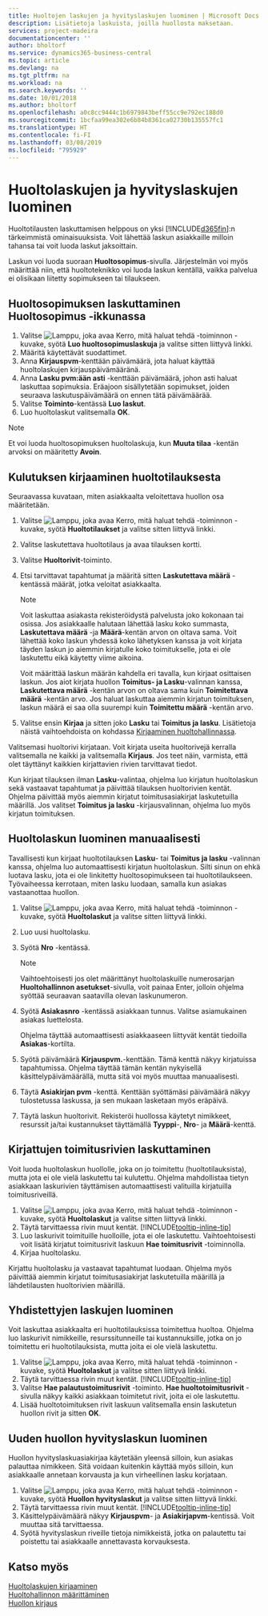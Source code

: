 ```yaml
---
title: Huoltojen laskujen ja hyvityslaskujen luominen | Microsoft Docs
description: Lisätietoja laskuista, joilla huollosta maksetaan.
services: project-madeira
documentationcenter: ''
author: bholtorf
ms.service: dynamics365-business-central
ms.topic: article
ms.devlang: na
ms.tgt_pltfrm: na
ms.workload: na
ms.search.keywords: ''
ms.date: 10/01/2018
ms.author: bholtorf
ms.openlocfilehash: a0c8cc9444c1b6979843beff55cc9e792ec188d0
ms.sourcegitcommit: 1bcfaa99ea302e6b84b8361ca02730b135557fc1
ms.translationtype: HT
ms.contentlocale: fi-FI
ms.lasthandoff: 03/08/2019
ms.locfileid: "795929"
---
```

# <a name="create-service-invoices-or-credit-memos"></a>Huoltolaskujen ja hyvityslaskujen luominen
Huoltotilausten laskuttamisen helppous on yksi [!INCLUDE[d365fin](includes/d365fin_md.md)]:n tärkeimmistä ominaisuuksista. Voit lähettää laskun asiakkaille milloin tahansa tai voit luoda laskut jaksoittain.  
  
Laskun voi luoda suoraan **Huoltosopimus**-sivulla. Järjestelmän voi myös määrittää niin, että huoltoteknikko voi luoda laskun kentällä, vaikka palvelua ei olisikaan liitetty sopimukseen tai tilaukseen.  

## <a name="to-invoice-a-service-contract-from-the-service-contract-page"></a>Huoltosopimuksen laskuttaminen Huoltosopimus -ikkunassa   
1. Valitse ![Lamppu, joka avaa Kerro, mitä haluat tehdä -toiminnon](media/ui-search/search_small.png "Kerro, mitä haluat tehdä") -kuvake, syötä **Luo huoltosopimuslaskuja** ja valitse sitten liittyvä linkki.  
2. Määritä käytettävät suodattimet.  
3. Anna **Kirjauspvm**-kenttään päivämäärä, jota haluat käyttää huoltolaskujen kirjauspäivämääränä.  
4. Anna **Lasku pvm:ään asti** -kenttään päivämäärä, johon asti haluat laskuttaa sopimuksia. Eräajoon sisällytetään sopimukset, joiden seuraava laskutuspäivämäärä on ennen tätä päivämäärää.  
5. Valitse **Toiminto**-kentässä **Luo laskut**.  
6. Luo huoltolaskut valitsemalla **OK**.  
  
  > [!NOTE]  
  >  Et voi luoda huoltosopimuksen huoltolaskuja, kun **Muuta tilaa** -kentän arvoksi on määritetty **Avoin**.  
  
## <a name="to-post-an-invoice-from-a-service-order"></a>Kulutuksen kirjaaminen huoltotilauksesta  
Seuraavassa kuvataan, miten asiakkaalta veloitettava huollon osa määritetään.  

1. Valitse ![Lamppu, joka avaa Kerro, mitä haluat tehdä -toiminnon](media/ui-search/search_small.png "Kerro, mitä haluat tehdä") -kuvake, syötä **Huoltotilaukset** ja valitse sitten liittyvä linkki.  
2. Valitse laskutettava huoltotilaus ja avaa tilauksen kortti.  
3. Valitse **Huoltorivit**-toiminto.  
4. Etsi tarvittavat tapahtumat ja määritä sitten **Laskutettava määrä** -kentässä määrät, jotka veloitat asiakkaalta.  
  
   > [!NOTE]  
   >  Voit laskuttaa asiakasta rekisteröidystä palvelusta joko kokonaan tai osissa. Jos asiakkaalle halutaan lähettää lasku koko summasta, **Laskutettava määrä** -ja **Määrä**-kentän arvon on oltava sama. Voit lähettää koko laskun yhdessä koko lähetyksen kanssa ja voit kirjata täyden laskun jo aiemmin kirjatulle koko toimitukselle, jota ei ole laskutettu eikä käytetty viime aikoina.  
   >   
   >  Voit määrittää laskun määrän kahdella eri tavalla, kun kirjaat osittaisen laskun. Jos aiot kirjata huollon **Toimitus- ja Lasku**-valinnan kanssa, **Laskutettava määrä** -kentän arvon on oltava sama kuin **Toimitettava määrä** -kentän arvo. Jos haluat laskuttaa aiemmin kirjatun toimituksen, laskun määrä ei saa olla suurempi kuin **Toimitettu määrä** -kentän arvo.  
  
5. Valitse ensin **Kirjaa** ja sitten joko **Lasku** tai **Toimitus ja lasku**. Lisätietoja näistä vaihtoehdoista on kohdassa [Kirjaaminen huoltohallinnassa](service-service-posting.md).  
  
 Valitsemasi huoltorivi kirjataan. Voit kirjata useita huoltorivejä kerralla valitsemalla ne kaikki ja valitsemalla **Kirjaus**. Jos teet näin, varmista, että olet täyttänyt kaikkien kirjattavien rivien tarvittavat tiedot.  
  
 Kun kirjaat tilauksen ilman **Lasku**-valintaa, ohjelma luo kirjatun huoltolaskun sekä vastaavat tapahtumat ja päivittää tilauksen huoltorivien kentät. Ohjelma päivittää myös aiemmin kirjatut toimitusasiakirjat laskutetuilla määrillä. Jos valitset **Toimitus ja lasku** -kirjausvalinnan, ohjelma luo myös kirjatun toimituksen.

## <a name="to-create-a-service-invoice-manually"></a>Huoltolaskun luominen manuaalisesti  
Tavallisesti kun kirjaat huoltotilauksen **Lasku**- tai **Toimitus ja lasku** -valinnan kanssa, ohjelma luo automaattisesti kirjatun huoltolaskun. Silti sinun on ehkä luotava lasku, jota ei ole linkitetty huoltosopimukseen tai huoltotilaukseen. Työvaiheessa kerrotaan, miten lasku luodaan, samalla kun asiakas vastaanottaa huollon.  

1. Valitse ![Lamppu, joka avaa Kerro, mitä haluat tehdä -toiminnon](media/ui-search/search_small.png "Kerro, mitä haluat tehdä") -kuvake, syötä **Huoltolaskut** ja valitse sitten liittyvä linkki.  
2. Luo uusi huoltolasku.  
3. Syötä **Nro** -kentässä.  
  
    > [!NOTE]  
    >  Vaihtoehtoisesti jos olet määrittänyt huoltolaskuille numerosarjan **Huoltohallinnon asetukset**-sivulla, voit painaa Enter, jolloin ohjelma syöttää seuraavan saatavilla olevan laskunumeron.  
  
4. Syötä **Asiakasnro** -kentässä asiakkaan tunnus. Valitse asiamukainen asiakas luettelosta.  
  
    Ohjelma täyttää automaattisesti asiakkaaseen liittyvät kentät tiedoilla **Asiakas**-kortilta.  
  
5. Syötä päivämäärä **Kirjauspvm.**-kenttään. Tämä kenttä näkyy kirjatuissa tapahtumissa. Ohjelma täyttää tämän kentän nykyisellä käsittelypäivämäärällä, mutta sitä voi myös muuttaa manuaalisesti.  
6. Täytä **Asiakirjan pvm** -kenttä. Kenttään syöttämäsi päivämäärä näkyy tulostetussa laskussa, ja sen mukaan lasketaan myös eräpäivä.  
7. Täytä laskun huoltorivit. Rekisteröi huollossa käytetyt nimikkeet, resurssit ja/tai kustannukset täyttämällä **Tyyppi**-, **Nro**- ja **Määrä**-kenttä. 

## <a name="to-invoice-posted-shipment-lines"></a>Kirjattujen toimitusrivien laskuttaminen  
Voit luoda huoltolaskun huollolle, joka on jo toimitettu (huoltotilauksista), mutta jota ei ole vielä laskutettu tai kulutettu. Ohjelma mahdollistaa tietyn asiakkaan laskurivien täyttämisen automaattisesti valituilla kirjatuilla toimitusriveillä.  

1. Valitse ![Lamppu, joka avaa Kerro, mitä haluat tehdä -toiminnon](media/ui-search/search_small.png "Kerro, mitä haluat tehdä") -kuvake, syötä **Huoltolaskut** ja valitse sitten liittyvä linkki.  
2. Täytä tarvittaessa rivin muut kentät. [!INCLUDE[tooltip-inline-tip](includes/tooltip-inline-tip_md.md)] 
3. Luo laskurivit toimituille huolloille, jota ei ole laskutettu. Vaihtoehtoisesti voit lisätä kirjatut toimitusrivit laskuun **Hae toimitusrivit** -toiminnolla.  
4. Kirjaa huoltolasku.  
  
 Kirjattu huoltolasku ja vastaavat tapahtumat luodaan. Ohjelma myös päivittää aiemmin kirjatut toimitusasiakirjat laskutetuilla määrillä ja lähdetilausten huoltorivien määrillä.  

## <a name="to-create-a-combined-invoice"></a>Yhdistettyjen laskujen luominen  
Voit laskuttaa asiakkaalta eri huoltotilauksissa toimitettua huoltoa. Ohjelma luo laskurivit nimikkeille, resurssitunneille tai kustannuksille, jotka on jo toimitettu eri huoltotilauksista, mutta joita ei ole vielä laskutettu.  

1. Valitse ![Lamppu, joka avaa Kerro, mitä haluat tehdä -toiminnon](media/ui-search/search_small.png "Kerro, mitä haluat tehdä") -kuvake, syötä **Huoltolaskut** ja valitse sitten liittyvä linkki.  
2. Täytä tarvittaessa rivin muut kentät. [!INCLUDE[tooltip-inline-tip](includes/tooltip-inline-tip_md.md)]  
3. Valitse **Hae palautustoimitusrivit** -toiminto. **Hae huoltotoimitusrivit** -sivulla näkyy kaikki asiakkaan toimitetut rivit, joita ei ole laskutettu.  
4. Lisää huoltotoimituksen rivit laskuun valitsemalla ensin laskutetun huollon rivit ja sitten **OK**.  

## <a name="to-create-a-service-credit-memo"></a>Uuden huollon hyvityslaskun luominen  
Huollon hyvityslaskuasiakirjaa käytetään yleensä silloin, kun asiakas palauttaa nimikkeen. Sitä voidaan kuitenkin käyttää myös silloin, kun asiakkaalle annetaan korvausta ja kun virheellinen lasku korjataan.  

1. Valitse ![Lamppu, joka avaa Kerro, mitä haluat tehdä -toiminnon](media/ui-search/search_small.png "Kerro, mitä haluat tehdä") -kuvake, syötä **Huollon hyvityslaskut** ja valitse sitten liittyvä linkki.  
2. Täytä tarvittaessa rivin muut kentät. [!INCLUDE[tooltip-inline-tip](includes/tooltip-inline-tip_md.md)]
3. Käsittelypäivämäärä näkyy **Kirjauspvm**- ja **Asiakirjapvm**-kentissä. Voit muuttaa sitä tarvittaessa.    
4. Syötä hyvityslaskun riveille tietoja nimikkeistä, jotka on palautettu tai poistettu tai asiakkaalle annettavasta korvauksesta.  

## <a name="see-also"></a>Katso myös
[Huoltolaskujen kirjaaminen](service-how-to-post-service-orders.md)  
[Huoltohallinnon määrittäminen](service-setup-service.md)  
[Huollon kirjaus](service-service-posting.md)  

